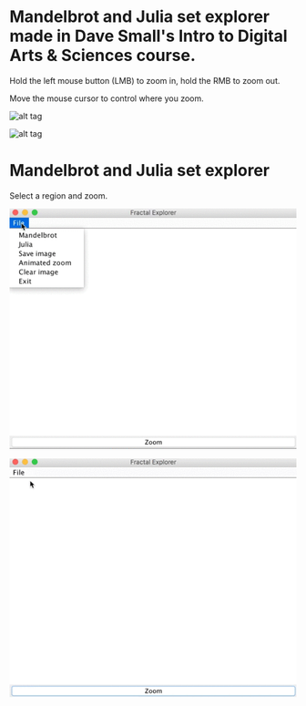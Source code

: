 # Mandelbrot and Julia set explorer made in Dave Small's Intro to Digital Arts & Sciences course.

Hold the left mouse button (LMB) to zoom in, hold the RMB to zoom out.

Move the mouse cursor to control where you zoom.


 ![alt tag](images/demo_10.gif)
 
 
 ![alt tag](images/zoomoutjulia.gif)


# Mandelbrot and Julia set explorer 

Select a region and zoom.

 ![alt tag](images/mandelbrot.gif)
 
 ![alt tag](images/julia.gif)
 
